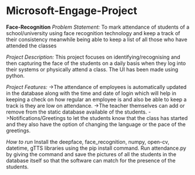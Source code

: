 # Microsoft-Engage-Project
**Face-Recognition**
*Problem Statement:*
To mark attendance of students of a school/university using face recognition technology and keep a track of their consistency meanwhile being able to keep a list of all those who have attended the classes

*Project Description:*
This project focuses on identifying/recognising and then capturing the face of the students on a daily basis when they log into their systems or physically attend a class. The UI has been made using python.

*Project Features:*
->The attendance of employees is automatically updated in the database along with the time and date of login which will help in keeping a check on how regular an employee is and also be able to keep a track is they are low on attendance. 
->The teacher themselves can add or remove from the static database available of the students.
->Notifications/Greetings to let the students know that the class has started and they also have the option of changing the language or the pace of the greetings.

*How to run*
Install the deepface, face_recognition, numpy, open-cv, datetime, gTTS libraries using the pip install command. Run attendance.py by giving the command and save the pictures of all the students in the database itself so that the software can match for the presence of the students.
